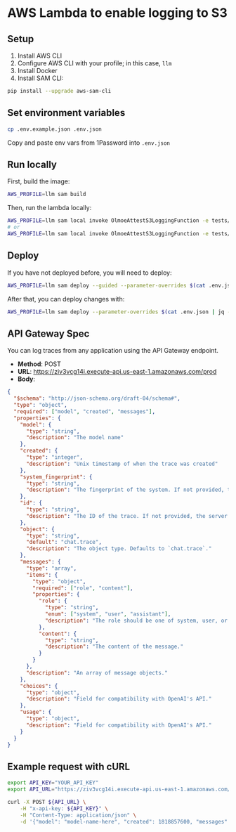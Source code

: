 # AWS Lambda to enable logging to S3

## Setup

1. Install AWS CLI
2. Configure AWS CLI with your profile; in this case, `llm`
3. Install Docker
4. Install SAM CLI:

```sh
pip install --upgrade aws-sam-cli
```

## Set environment variables

```sh
cp .env.example.json .env.json
```

Copy and paste env vars from 1Password into `.env.json`

## Run locally

First, build the image:

```sh
AWS_PROFILE=llm sam build
```

Then, run the lambda locally:

```sh
AWS_PROFILE=llm sam local invoke OlmoeAttestS3LoggingFunction -e tests/dev_attest.json --parameter-overrides $(cat .env.json | jq -r 'to_entries | map("\(.key)=\(.value|tostring)") | .[]')
# or
AWS_PROFILE=llm sam local invoke OlmoeAttestS3LoggingFunction -e tests/prod_attest.json --parameter-overrides $(cat .env.json | jq -r 'to_entries | map("\(.key)=\(.value|tostring)") | .[]')
```

## Deploy

If you have not deployed before, you will need to deploy:

```sh
AWS_PROFILE=llm sam deploy --guided --parameter-overrides $(cat .env.json | jq -r 'to_entries | map("\(.key)=\(.value|tostring)") | .[]')
```

After that, you can deploy changes with:

```sh
AWS_PROFILE=llm sam deploy --parameter-overrides $(cat .env.json | jq -r 'to_entries | map("\(.key)=\(.value|tostring)") | .[]')
```

## API Gateway Spec

You can log traces from any application using the API Gateway endpoint.

- **Method**: POST
- **URL**: <https://ziv3vcg14i.execute-api.us-east-1.amazonaws.com/prod>
- **Body**:

```json
{
  "$schema": "http://json-schema.org/draft-04/schema#",
  "type": "object",
  "required": ["model", "created", "messages"],
  "properties": {
    "model": {
      "type": "string",
      "description": "The model name"
    },
    "created": {
      "type": "integer",
      "description": "Unix timestamp of when the trace was created"
    },
    "system_fingerprint": {
      "type": "string",
      "description": "The fingerprint of the system. If not provided, the model will be used."
    },
    "id": {
      "type": "string",
      "description": "The ID of the trace. If not provided, the server will assign a random UUID by the endpoint. Must be unique across all traces with the same fingerprint."
    },
    "object": {
      "type": "string",
      "default": "chat.trace",
      "description": "The object type. Defaults to `chat.trace`."
    },
    "messages": {
      "type": "array",
      "items": {
        "type": "object",
        "required": ["role", "content"],
        "properties": {
          "role": {
            "type": "string",
            "enum": ["system", "user", "assistant"],
            "description": "The role should be one of system, user, or assistant."
          },
          "content": {
            "type": "string",
            "description": "The content of the message."
          }
        }
      },
      "description": "An array of message objects."
    },
    "choices": {
      "type": "object",
      "description": "Field for compatibility with OpenAI's API."
    },
    "usage": {
      "type": "object",
      "description": "Field for compatibility with OpenAI's API."
    }
  }
}
```

## Example request with cURL

```sh
export API_KEY="YOUR_API_KEY"
export API_URL="https://ziv3vcg14i.execute-api.us-east-1.amazonaws.com/prod"

curl -X POST ${API_URL} \
    -H "x-api-key: ${API_KEY}" \
    -H "Content-Type: application/json" \
    -d '{"model": "model-name-here", "created": 1818857600, "messages": [{"role": "user", "content": "Hello, how are you?"}, {"role": "assistant", "content": "I am well, thanks! What can I help you with today?"}]}'
```
